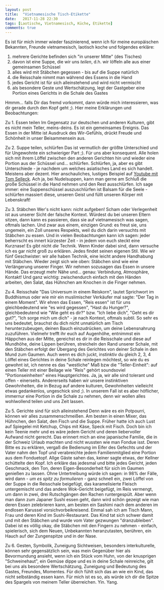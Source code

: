 ```yaml
---
layout: post
title:  "Vietnamesische Tisch-Etikette"
date:   2017-11-28 22:30
tags: [Laotische, Vietnamesisch, Küche, Etikette]
comments: true
---
```

Es ist für mich immer wieder faszinierend, wenn ich für meine europäischen Bekannten, Freunde vietnamesisch, laotisch koche und folgendes erkläre:

1. mehrere Gerichte befinden sich "in unserer Mitte" (des Tisches)
2. davon ist eine Suppe, die wir uns *teilen*, d.h. wir löffeln alle aus einer gemeinsamen Schüssel
3. alles wird mit Stäbchen gegessen - bis auf die Suppe natürlich
4. die Reisschale nimmt man während des Essens in die Hand
5. jedes Gericht ist für sich alleinstehend und wird nicht vermischt
6. als besondere Geste und Wertschätzung, legt der Gastgeber eine Portion eines Gerichts in die Schale des Gastes

Hmmm... falls Dir das fremd vorkommt, dann würde mich interessieren, was dir gerade durch den Kopf geht ;). Hier meine Erklärungen und Beobachtungen:

Zu 1. Essen teilen
Im Gegensatz zur deutschen und anderen Kulturen, gibt es nicht mein Teller, meins-deins. Es ist ein gemeinsames Ereignis. Das Essen in der Mitte ist Ausdruck des Wir-Gefühls, drückt Freude und Schönheit in unser Beisammensein aus.

Zu 2. Suppe teilen, schlürfen
Das ist vermutlich der größte Unterschied und für Ungewohnte ein schwieriger Part ;). Für uns aber konsequent. Alle holen sich mit ihrem Löffel zwischen den anderen Gerichten hin und wieder eine Portion aus der Schüssel und... schlürfen. Schlürfen, ja, aber es gibt Unterschiede - je nachdem um welches asiatisches Land es sich handelt. Meistens aber dezent. Hier anschauliches, lustiges Beispiel auf [Youtube mit Tom Selleck](https://youtu.be/bdeFdFEbuqk). Ach ja, bei Nudelsuppen, kann man gerne am Schluß die große Schüssel in die Hand nehmen und den Rest ausschlürfen. Ich sage immer: eine Suppenschüssel auszuschlürfen ist Balsam für die Seele - schlürfen massiert diese, unseren Geist und füllt unseren Körper mit Lebenskraft!

Zu 3. Stäbchen
Wer's nicht kann: nicht aufgeben! Scham oder Verlegenheit ist aus unserer Sicht der falsche Kontext. Würdest du bei unseren Eltern sitzen, dann kann es passieren, dass sie auf vietnamesisch was sagen, oftmals lachen. Und zwar aus einem, einzigen Grund: es freut sie, uns ungemein, ein Zoll unseres Respekts, weil du dich darin versuchts mit Stäbchen zu essen. Und in vielen Beobachtungen kann ich sagen: jeder beherrscht es innert kürzester Zeit - in jedem von euch steckt eine Kurznase! Es gibt nicht *die* Technik. Wenn Kinder dabei sind, dann versuche ich es gar nicht groß zu erklären. Jedes findet seinen eigenen Stil. Wie wir fünf Geschwister: wir alle haben Technik, eine leicht andere Handhabung mit Stäbchen. Wieder zeigt sich wie oben: Stäbchen sind wie eine Verlängerung unserer Finger. Wir nehmen sozusagen das Essen in unsere Hände. Das erzeugt mehr Nähe und... genau: Verbindung, Atmosphäre, Kontakt! Und ganz wichtig: zwischendurch einfach mit den Händen arbeiten, den Salat, das Hühnchen am Knochen in die Finger nehmen.

Zu 4. Reisschale
"Das Universum in einem Reiskorn", lautet Sprichwort im Buddhismus oder wie mir ein muslimischer Verkäufer mal sagte: "Der Tag in einem Moment". Wir ehren das Essen, "Reis essen" ist für uns gleichbedeutend wie "es wird gegessen", "Hast du Hunger?", gleichbedeutend wie "Wie geht es dir?" bzw. "Ich liebe dich", "Geht es dir gut?", "Ich sorge mich um dich" - je nach Kontext, oftmals subtil. So sehr es uns bedeutet, brauchst du dich nicht unnatürlich am Tisch herunterzubeugen, deinen Bauch einzudrücken, um deine Lebensnahrung zuzuführen. Vielmehr trefft ihr euch auf Augenhöhe, entnimmst ein Häppchen aus der Mitte, gereichst es dir in die Reisschale und diese auf Mundhöhe, deine Lippen berühren, streicheln den Rand unserer Schale, mit den Stäbchen erfolgt der Übergang des Gerichtes von deiner Schale in den Mund zum Gaumen. Auch wenn es dich juckt, instinktiv du gleich 2, 3, 4 Löffel eines Gerichtes in deine Schale reinlegen möchtest, so wie du es gewohnt ist, ich nenne es das "westliche" Maß bzw die "Teller-Einheit": auf einen Teller mit einer Beilage wie "Reis" gehört soundsoviel "Portionseinheiten" eines Hauptgerichtes. Ja, ja, wir alle sind tolerant und offen - einerseits. Andererseits haben wir unsere instinktiven Gewohnheiten, die in Bezug auf andere kulturen, Gewohnheiten vielleicht etwas gedankenlos, ungeschick sind ;). In unserem Fall ist es aber höflicher, immernur eine Portion in die Schale zu nehmen, denn wir wollen alles wohlwollend teilen und uns Zeit lassen.

Zu 5. Gerichte sind für sich alleinstehend
Denn wäre es ein Potpourri, können wir alles zusammenschmeißen. Am besten in einen Mixer, das Hühnchen, den Salat, den Fisch und die Suppe. Früher hatte ich auch Lust auf Spiegelei mit Ketchup, Chips mit Käse, Speck mit Fisch. Doch bin ich kein Teenie mehr und es wäre jedem Gericht und deren liebervoller Aufwand nicht gerecht. Das erinnert mich an eine japanische Familie, die in der Schweiz Urlaub machten und nicht wussten wie man Fondue isst. Deren Bitte es zu erklären, vergaß die Bedienung im Eifer des Gefechts und der Vater nahm den Topf und verabreichte jedem Familienmitglied eine Portion aus dem Fonduetopf. Allge Gäste sahen das, keiner sagte etwas, der Kellner schüttelte den Kopf. Ich erkläre das jedesmal und bitte jedes Gericht, jeden Geschmack, den Ton, deren Eigen-Besonderheit für sich im Gaumen genießen zu lassen. Ohne Untertreibung würde ich sagen: in 98% der Fälle, wird dann - *um es spitz zu formulieren* - ganz schnell ein, zwei Löffel von der Suppe in die Reisschale beigefügt, das karamelisierte Fleisch untergemischt und das andere Wok-Gericht beigefügt, im Reis vermengt, um dann in zwei, drei Rutschgängen den Rachen runtergespült. Aber wenn man dann zum Japaner Sushi essen geht, dann wird schön gezeigt wie man deren Essen zelebrieren kann, am besten ein Sashimi nach dem anderen im endlosen Karussel vorsichvorbeikreisend. Einmal sah ich am Tisch Mann, Frau und deren Kind im Sushi-Restaurant. Das Kind tat sich schwer damit und mit den Stäbchen und wurde vom Vater gezwungen "dranzubleiben". Dabei ist es völlig okay, die Stäbchen mit den Fingern zu nehmen - einfach, spielerisch, sich dem Neuen, Unbekannten heranzutasten, berühren, ein Hauch auf der Zungenspitze und in der Nase.

Zu 6. Gesten, Symbolik, Zuneigung
Sichtweisen, besonders interkulturelle, können sehr gegensätzlich sein, was mein Gegenüber hier als Bevormundung ansieht, wenn ich ein Stück vom Huhn, von der knusprigen "Schweinehaut", ein Gemüse dippe und es in deine Schale reinreiche, gilt bei uns als besondere Wertschätzung, Zuneigung und Bedeutung des Gastes, Freundes, Momentes. Für dich fühlt sich das an wie ein Kind, das nicht selbständig essen kann. Für mich ist es so, als würde ich dir die Spitze des Spargels von meinem Teller überreichen. Yin. Yang.

